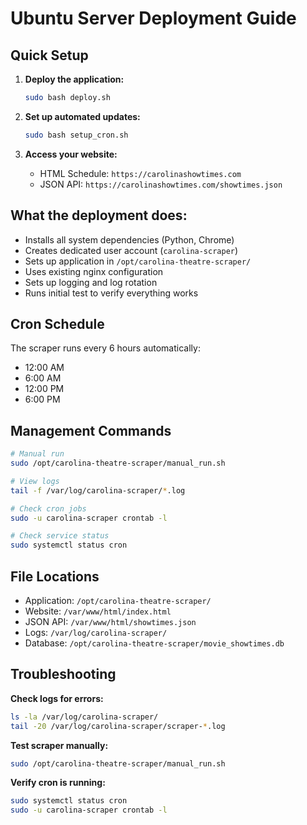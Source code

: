 # Ubuntu Server Deployment Guide

## Quick Setup

1. **Deploy the application:**
   ```bash
   sudo bash deploy.sh
   ```

2. **Set up automated updates:**
   ```bash
   sudo bash setup_cron.sh
   ```

3. **Access your website:**
   - HTML Schedule: `https://carolinashowtimes.com`
   - JSON API: `https://carolinashowtimes.com/showtimes.json`

## What the deployment does:

- Installs all system dependencies (Python, Chrome)
- Creates dedicated user account (`carolina-scraper`)
- Sets up application in `/opt/carolina-theatre-scraper/`
- Uses existing nginx configuration
- Sets up logging and log rotation
- Runs initial test to verify everything works

## Cron Schedule

The scraper runs every 6 hours automatically:
- 12:00 AM
- 6:00 AM  
- 12:00 PM
- 6:00 PM

## Management Commands

```bash
# Manual run
sudo /opt/carolina-theatre-scraper/manual_run.sh

# View logs
tail -f /var/log/carolina-scraper/*.log

# Check cron jobs
sudo -u carolina-scraper crontab -l

# Check service status
sudo systemctl status cron
```

## File Locations

- Application: `/opt/carolina-theatre-scraper/`
- Website: `/var/www/html/index.html`
- JSON API: `/var/www/html/showtimes.json`
- Logs: `/var/log/carolina-scraper/`
- Database: `/opt/carolina-theatre-scraper/movie_showtimes.db`

## Troubleshooting

**Check logs for errors:**
```bash
ls -la /var/log/carolina-scraper/
tail -20 /var/log/carolina-scraper/scraper-*.log
```

**Test scraper manually:**
```bash
sudo /opt/carolina-theatre-scraper/manual_run.sh
```

**Verify cron is running:**
```bash
sudo systemctl status cron
sudo -u carolina-scraper crontab -l
```